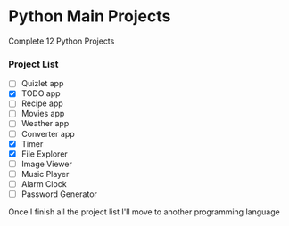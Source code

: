 # Python Main Projects
Complete 12 Python Projects
### Project List
- [ ] Quizlet app
- [X] TODO app
- [ ] Recipe app
- [ ] Movies app
- [ ] Weather app
- [ ] Converter app
- [X] Timer
- [X] File Explorer
- [ ] Image Viewer
- [ ] Music Player
- [ ] Alarm Clock
- [ ] Password Generator

Once I finish all the project list I'll move to another programming language
